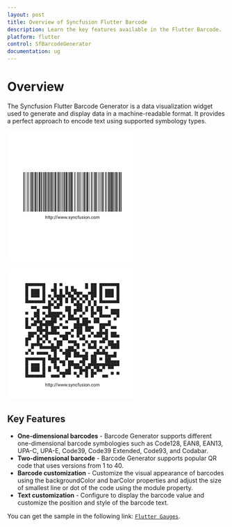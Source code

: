 ```yaml
---
layout: post
title: Overview of Syncfusion Flutter Barcode
description: Learn the key features available in the Flutter Barcode.
platform: flutter
control: SfBarcodeGenerator
documentation: ug
---
```


# Overview

The Syncfusion Flutter Barcode Generator is a data visualization widget used to generate and display data in a machine-readable format. It provides a perfect approach to encode text using supported symbology types.

![Overview flutter barcode](images/getting-started/overview1.jpg)

![Overview flutter QR Code](images/getting-started/getting_started3.jpg)

## Key Features

* **One-dimensional barcodes** - Barcode Generator supports different one-dimensional barcode symbologies such as Code128, EAN8, EAN13, UPA-C, UPA-E, Code39, Code39 Extended, Code93, and Codabar. 
* **Two-dimensional barcode** - Barcode Generator supports popular QR code that uses versions from 1 to 40.
* **Barcode customization** - Customize the visual appearance of barcodes using the backgroundColor and barColor properties and adjust the size of smallest line or dot of the code using the module property.
* **Text customization** - Configure to display the barcode value and customize the position and style of the barcode text.

You can get the sample in the following link: [`Flutter Gauges`](https://github.com/syncfusion/flutter-examples).